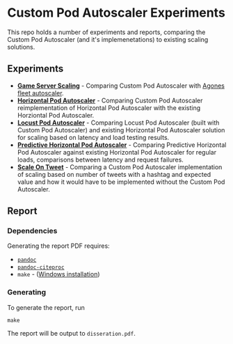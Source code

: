# Custom Pod Autoscaler Experiments

This repo holds a number of experiments and reports, comparing the Custom Pod 
Autoscaler (and it's implemenetations) to existing scaling solutions.

## Experiments

* [**Game Server Scaling**](game-server-scaling/) - Comparing Custom Pod 
Autoscaler with [Agones fleet 
autoscaler](https://github.com/googleforgames/agones).
* [**Horizontal Pod Autoscaler**](horizontal-pod-autoscaler/) - Comparing 
Custom Pod Autoscaler reimplementation of Horizontal Pod Autoscaler with the 
existing Horziontal Pod Autoscaler.
* [**Locust Pod Autoscaler**](locust-pod-autoscaler/) - Comparing Locust Pod 
Autoscaler (built with Custom Pod Autoscaler) and existing Horizontal Pod 
Autoscaler solution for scaling based on latency and load testing results.
* [**Predictive Horizontal Pod 
Autoscaler**](predictive-horizontal-pod-autoscaler/) - Comparing Predictive 
Horizontal Pod Autoscaler against existing Horizontal Pod Autoscaler for 
regular loads, comparisons between latency and request failures.
* [**Scale On Tweet**](scale-on-tweet/) - Comparing a Custom Pod Autoscaler 
implementation of scaling based on number of tweets with a hashtag and expected 
value and how it would have to be implemented without the Custom Pod Autoscaler.

## Report

### Dependencies

Generating the report PDF requires:

* [`pandoc`](https://pandoc.org/installing.html)
* [`pandoc-citeproc`](https://github.com/jgm/pandoc-citeproc)
* `make` - ([Windows 
installation](http://gnuwin32.sourceforge.net/packages/make.htm))

### Generating

To generate the report, run

```
make
```

The report will be output to `disseration.pdf`.